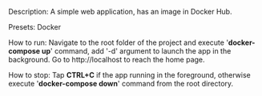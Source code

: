 Description:
A simple web application, has an image in Docker Hub.

Presets:
Docker

How to run:
Navigate to the root folder of the project and execute '**docker-compose up**' command, 
add '-d' argument to launch the app in the background. Go to http://localhost to reach the home page.

How to stop:
Tap **CTRL+C** if the app running in the foreground, otherwise execute '**docker-compose down**' command from the root directory.